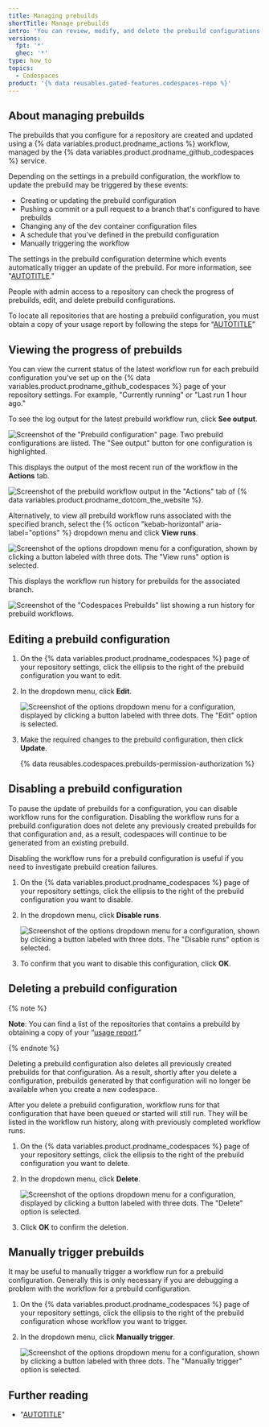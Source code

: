 ```yaml
---
title: Managing prebuilds
shortTitle: Manage prebuilds
intro: 'You can review, modify, and delete the prebuild configurations for your repository.'
versions:
  fpt: '*'
  ghec: '*'
type: how_to
topics:
  - Codespaces
product: '{% data reusables.gated-features.codespaces-repo %}'
---
```


## About managing prebuilds

The prebuilds that you configure for a repository are created and updated using a {% data variables.product.prodname_actions %} workflow, managed by the {% data variables.product.prodname_github_codespaces %} service.

Depending on the settings in a prebuild configuration, the workflow to update the prebuild may be triggered by these events:

- Creating or updating the prebuild configuration
- Pushing a commit or a pull request to a branch that's configured to have prebuilds
- Changing any of the dev container configuration files
- A schedule that you've defined in the prebuild configuration
- Manually triggering the workflow

The settings in the prebuild configuration determine which events automatically trigger an update of the prebuild. For more information, see "[AUTOTITLE](/codespaces/prebuilding-your-codespaces/configuring-prebuilds#configuring-prebuilds)."

People with admin access to a repository can check the progress of prebuilds, edit, and delete prebuild configurations.

To locate all repositories that are hosting a prebuild configuration, you must obtain a copy of your usage report by following the steps for “[AUTOTITLE](/billing/managing-billing-for-github-codespaces/viewing-your-github-codespaces-usage)”

## Viewing the progress of prebuilds

You can view the current status of the latest workflow run for each prebuild configuration you've set up on the {% data variables.product.prodname_github_codespaces %} page of your repository settings. For example, "Currently running" or "Last run 1 hour ago."

To see the log output for the latest prebuild workflow run, click **See output**.

![Screenshot of the "Prebuild configuration" page. Two prebuild configurations are listed. The "See output" button for one configuration is highlighted.](/assets/images/help/codespaces/prebuilds-see-output.png)

This displays the output of the most recent run of the workflow in the **Actions** tab.

![Screenshot of the prebuild workflow output in the "Actions" tab of {% data variables.product.prodname_dotcom_the_website %}.](/assets/images/help/codespaces/prebuilds-log-output.png)

Alternatively, to view all prebuild workflow runs associated with the specified branch, select the {% octicon "kebab-horizontal" aria-label="options" %} dropdown menu and click **View runs**.

![Screenshot of the options dropdown menu for a configuration, shown by clicking a button labeled with three dots. The "View runs" option is selected.](/assets/images/help/codespaces/prebuilds-view-runs.png)

This displays the workflow run history for prebuilds for the associated branch.

![Screenshot of the "Codespaces Prebuilds" list showing a run history for prebuild workflows.](/assets/images/help/codespaces/prebuilds-workflow-runs.png)

## Editing a prebuild configuration

1. On the {% data variables.product.prodname_codespaces %} page of your repository settings, click the ellipsis to the right of the prebuild configuration you want to edit.
1. In the dropdown menu, click **Edit**.

   ![Screenshot of the options dropdown menu for a configuration, displayed by clicking a button labeled with three dots. The "Edit" option is selected.](/assets/images/help/codespaces/prebuilds-edit.png)

1. Make the required changes to the prebuild configuration, then click **Update**.

   {% data reusables.codespaces.prebuilds-permission-authorization %}

## Disabling a prebuild configuration

To pause the update of prebuilds for a configuration, you can disable workflow runs for the configuration. Disabling the workflow runs for a prebuild configuration does not delete any previously created prebuilds for that configuration and, as a result, codespaces will continue to be generated from an existing prebuild.

Disabling the workflow runs for a prebuild configuration is useful if you need to investigate prebuild creation failures.

1. On the {% data variables.product.prodname_codespaces %} page of your repository settings, click the ellipsis to the right of the prebuild configuration you want to disable.
1. In the dropdown menu, click **Disable runs**.

   ![Screenshot of the options dropdown menu for a configuration, shown by clicking a button labeled with three dots. The "Disable runs" option is selected.](/assets/images/help/codespaces/prebuilds-disable.png)

1. To confirm that you want to disable this configuration, click **OK**.

## Deleting a prebuild configuration

{% note %}

**Note**: You can find a list of the repositories that contains a prebuild by obtaining a copy of your “[usage report](/billing/managing-billing-for-github-codespaces/viewing-your-github-codespaces-usage).”

{% endnote %}


Deleting a prebuild configuration also deletes all previously created prebuilds for that configuration. As a result, shortly after you delete a configuration, prebuilds generated by that configuration will no longer be available when you create a new codespace.

After you delete a prebuild configuration, workflow runs for that configuration that have been queued or started will still run. They will be listed in the workflow run history, along with previously completed workflow runs.

1. On the {% data variables.product.prodname_codespaces %} page of your repository settings, click the ellipsis to the right of the prebuild configuration you want to delete.
1. In the dropdown menu, click **Delete**.

   ![Screenshot of the options dropdown menu for a configuration, displayed by clicking a button labeled with three dots. The "Delete" option is selected.](/assets/images/help/codespaces/prebuilds-delete.png)

1. Click **OK** to confirm the deletion.

## Manually trigger prebuilds

It may be useful to manually trigger a workflow run for a prebuild configuration. Generally this is only necessary if you are debugging a problem with the workflow for a prebuild configuration.

1. On the {% data variables.product.prodname_codespaces %} page of your repository settings, click the ellipsis to the right of the prebuild configuration whose workflow you want to trigger.
1. In the dropdown menu, click **Manually trigger**.

   ![Screenshot of the options dropdown menu for a configuration, shown by clicking a button labeled with three dots. The "Manually trigger" option is selected.](/assets/images/help/codespaces/prebuilds-manually-trigger.png)

## Further reading

- "[AUTOTITLE](/codespaces/troubleshooting/troubleshooting-prebuilds)"
